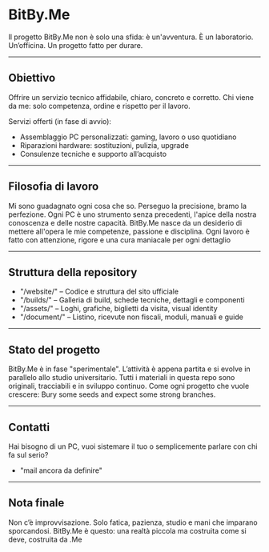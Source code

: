 # BitBy.Me
Il progetto BitBy.Me non è solo una sfida: è un'avventura.
È un laboratorio. Un’officina. Un progetto fatto per durare.

---

## Obiettivo

Offrire un servizio tecnico affidabile, chiaro, concreto e corretto.
Chi viene da me: solo competenza, ordine e rispetto per il lavoro.

Servizi offerti (in fase di avvio):
- Assemblaggio PC personalizzati: gaming, lavoro o uso quotidiano
- Riparazioni hardware: sostituzioni, pulizia, upgrade
- Consulenze tecniche e supporto all’acquisto

---

## Filosofia di lavoro

Mi sono guadagnato ogni cosa che so.
Perseguo la precisione, bramo la perfezione.
Ogni PC è uno strumento senza precedenti, l'apice della nostra conoscenza e delle nostre capacità.
BitBy.Me nasce da un desiderio di mettere all'opera le mie competenze, passione e  disciplina.
Ogni lavoro è fatto con attenzione, rigore e una cura maniacale per ogni dettaglio

---

## Struttura della repository

- "/website/" – Codice e struttura del sito ufficiale
- "/builds/" – Galleria di build, schede tecniche, dettagli e componenti
- "/assets/" – Loghi, grafiche, biglietti da visita, visual identity
- "/document/" – Listino, ricevute non fiscali, moduli, manuali e guide

---

## Stato del progetto

BitBy.Me è in fase "sperimentale".
L’attività è appena partita e si evolve in parallelo allo studio universitario.
Tutti i materiali in questa repo sono originali, tracciabili e in sviluppo continuo.
Come ogni progetto che vuole crescere: Bury some seeds and expect some strong branches.

---

## Contatti

Hai bisogno di un PC, vuoi sistemare il tuo o semplicemente parlare con chi fa sul serio?
- "mail ancora da definire"

---

## Nota finale

Non c’è improvvisazione.
Solo fatica, pazienza, studio e mani che imparano sporcandosi.
BitBy.Me è questo: una realtà piccola ma costruita come si deve, costruita da .Me
